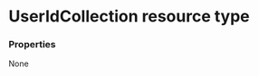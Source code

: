 # UserIdCollection resource type



### Properties
None

<!-- uuid: 197fd730-3e72-46da-bf34-16db2b51cc66
2015-10-14 23:39:43 UTC -->
<!-- {
  "type": "#page.annotation",
  "description": "UserIdCollection resource",
  "keywords": "",
  "section": "documentation",
  "tocPath": ""
}-->
